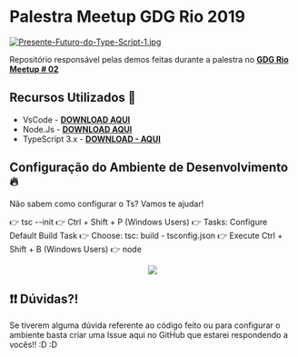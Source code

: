 # Palestra Meetup GDG Rio 2019

[![Presente-Futuro-do-Type-Script-1.jpg](https://i.postimg.cc/yNpp1B8b/Presente-Futuro-do-Type-Script-1.jpg)](https://postimg.cc/v19thJ9r)

Repositório responsável pelas demos feitas durante a palestra no **[GDG Rio Meetup # 02](http://bit.ly/2TXrLtH)**

## Recursos Utilizados 🎌

- VsCode - **[DOWNLOAD AQUI](https://code.visualstudio.com/)**
- Node.Js - **[DOWNLOAD AQUI](https://nodejs.org/en/)**
- TypeScript 3.x - **[DOWNLOAD - AQUI](https://www.typescriptlang.org/)**

## Configuração do Ambiente de Desenvolvimento 🔥

Não sabem como configurar o Ts? Vamos te ajudar!

👉 tsc --init
👉 Ctrl + Shift + P (Windows Users)
👉 Tasks: Configure Default Build Task
👉 Choose: tsc: build - tsconfig.json
👉 Execute Ctrl + Shift + B (Windows Users)
👉 node <file-name>

<p align="center">
  <img src="https://gifyu.com/image/3zFm"/>  
</p>

## ❗️❗️ Dúvidas?!

Se tiverem alguma dúvida referente ao código feito ou para configurar o ambiente basta criar uma Issue aqui no GitHub que estarei respondendo a vocês!! :D :D 